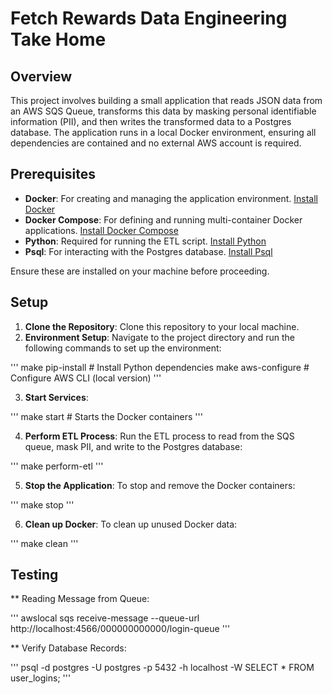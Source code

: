 # Fetch Rewards Data Engineering Take Home

## Overview
This project involves building a small application that reads JSON data from an AWS SQS Queue, transforms this data by masking personal identifiable information (PII), and then writes the transformed data to a Postgres database. The application runs in a local Docker environment, ensuring all dependencies are contained and no external AWS account is required.

## Prerequisites
- **Docker**: For creating and managing the application environment. [Install Docker](https://docs.docker.com/get-docker/)
- **Docker Compose**: For defining and running multi-container Docker applications. [Install Docker Compose](https://docs.docker.com/compose/install/)
- **Python**: Required for running the ETL script. [Install Python](https://www.python.org/downloads/)
- **Psql**: For interacting with the Postgres database. [Install Psql](https://www.postgresql.org/download/)

Ensure these are installed on your machine before proceeding.

## Setup
1. **Clone the Repository**: Clone this repository to your local machine.
2. **Environment Setup**: Navigate to the project directory and run the following commands to set up the environment:

'''
make pip-install # Install Python dependencies
make aws-configure # Configure AWS CLI (local version)
'''

3. **Start Services**:

'''
make start  # Starts the Docker containers
'''

4. **Perform ETL Process**: Run the ETL process to read from the SQS queue, mask PII, and write to the Postgres database:

'''
make perform-etl
'''

5. **Stop the Application**: To stop and remove the Docker containers:

'''
make stop
'''

6. **Clean up Docker**: To clean up unused Docker data:

'''
make clean
'''

## Testing

** Reading Message from Queue: 

'''
awslocal sqs receive-message --queue-url http://localhost:4566/000000000000/login-queue
'''

** Verify Database Records:

'''
psql -d postgres -U postgres -p 5432 -h localhost -W
SELECT * FROM user_logins;
'''

